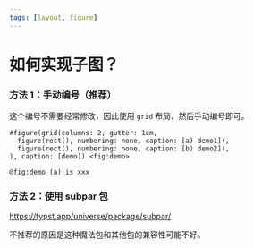 ```yaml
---
tags: [layout, figure]
---
```

# 如何实现子图？

### 方法 1：手动编号（推荐）

这个编号不需要经常修改，因此使用 `grid` 布局，然后手动编号即可。

```typst
#figure(grid(columns: 2, gutter: 1em,
  figure(rect(), numbering: none, caption: [a) demo1]),
  figure(rect(), numbering: none, caption: [b) demo2]),
), caption: [demo]) <fig:demo>

@fig:demo (a) is xxx
```

### 方法 2：使用 subpar 包

https://typst.app/universe/package/subpar/

不推荐的原因是这种魔法包和其他包的兼容性可能不好。
